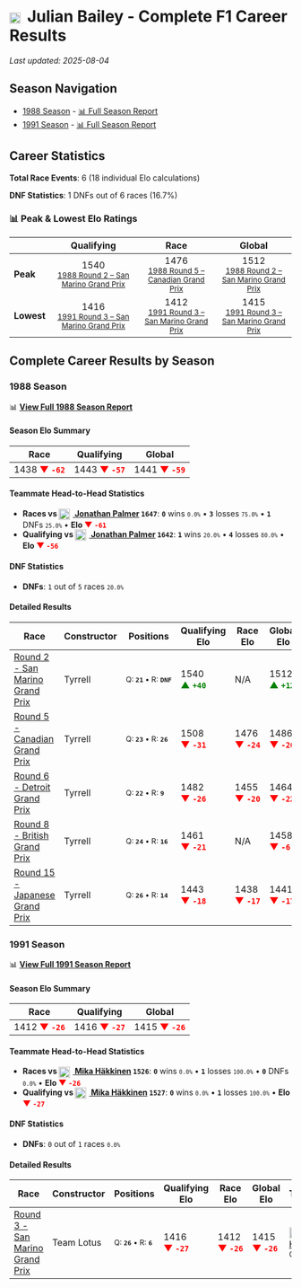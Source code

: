 # <img src="https://upload.wikimedia.org/wikipedia/commons/thumb/8/83/Flag_of_the_United_Kingdom_%283-5%29.svg/512px-Flag_of_the_United_Kingdom_%283-5%29.svg.png?20250726143817" alt="United Kingdom" width="20" height="auto" style="vertical-align: middle; margin-right: 5px;" onerror="this.outerHTML='🇬🇧'; this.style.marginRight='5px';"/> Julian Bailey - Complete F1 Career Results

*Last updated: 2025-08-04*

## Season Navigation

- [1988 Season](#1988-season) - [📊 Full Season Report](../seasons/1988-season-report)
- [1991 Season](#1991-season) - [📊 Full Season Report](../seasons/1991-season-report)

## Career Statistics

**Total Race Events**: 6 (18 individual Elo calculations)

**DNF Statistics**: 1 DNFs out of 6 races (16.7%)

### 📊 Peak & Lowest Elo Ratings

| &nbsp; | Qualifying | Race | Global |
|-------|------------|------|--------|
| **Peak** | <center> 1540 <br/><small> [1988 Round 2 – San Marino Grand Prix](../seasons/1988-season-report#round-2-san-marino-grand-prix) </small></center> | <center> 1476 <br/><small> [1988 Round 5 – Canadian Grand Prix](../seasons/1988-season-report#round-5-canadian-grand-prix) </small></center> | <center> 1512  <br/><small> [1988 Round 2 – San Marino Grand Prix](../seasons/1988-season-report#round-2-san-marino-grand-prix) </small></center> |
| **Lowest** | <center> 1416 <br/><small> [1991 Round 3 – San Marino Grand Prix](../seasons/1991-season-report#round-3-san-marino-grand-prix) </small></center> | <center> 1412 <br/><small> [1991 Round 3 – San Marino Grand Prix](../seasons/1991-season-report#round-3-san-marino-grand-prix) </small></center> | <center> 1415 <br/><small> [1991 Round 3 – San Marino Grand Prix](../seasons/1991-season-report#round-3-san-marino-grand-prix) </small></center> |


## Complete Career Results by Season

### 1988 Season

📊 **[View Full 1988 Season Report](../seasons/1988-season-report)**

#### Season Elo Summary

| Race | Qualifying | Global |
|------|------------|--------|
| 1438 **<span style="color: red;">▼&nbsp;`-62`</span>** | 1443 **<span style="color: red;">▼&nbsp;`-57`</span>** | 1441 **<span style="color: red;">▼&nbsp;`-59`</span>** |

#### Teammate Head-to-Head Statistics

- **Races vs [<img src="https://upload.wikimedia.org/wikipedia/commons/thumb/8/83/Flag_of_the_United_Kingdom_%283-5%29.svg/512px-Flag_of_the_United_Kingdom_%283-5%29.svg.png?20250726143817" alt="United Kingdom" width="20" height="auto" style="vertical-align: middle; margin-right: 5px;" onerror="this.outerHTML='🇬🇧'; this.style.marginRight='5px';"/> Jonathan Palmer](jonathan-palmer) `1647`**: **`0`** wins <small>`0.0%`</small> • **`3`** losses <small>`75.0%`</small> • **`1`** DNFs <small>`25.0%`</small> • **Elo <span style="color: red;">▼&nbsp;`-61`</span>**
- **Qualifying vs [<img src="https://upload.wikimedia.org/wikipedia/commons/thumb/8/83/Flag_of_the_United_Kingdom_%283-5%29.svg/512px-Flag_of_the_United_Kingdom_%283-5%29.svg.png?20250726143817" alt="United Kingdom" width="20" height="auto" style="vertical-align: middle; margin-right: 5px;" onerror="this.outerHTML='🇬🇧'; this.style.marginRight='5px';"/> Jonathan Palmer](jonathan-palmer) `1642`**: **`1`** wins <small>`20.0%`</small> • **`4`** losses <small>`80.0%`</small> • **Elo <span style="color: red;">▼&nbsp;`-56`</span>**

#### DNF Statistics

- **DNFs**: `1` out of `5` races <small>`20.0%`</small>

#### Detailed Results

| Race | Constructor | Positions | Qualifying Elo | Race Elo | Global Elo | Teammate |
|------|-------------|-----------|----------------|----------|------------|----------|
| [Round 2 - San Marino Grand Prix](../seasons/1988-season-report#round-2-san-marino-grand-prix) | Tyrrell | <small>Q:&nbsp;**`21`**&nbsp;•&nbsp;R:&nbsp;**`DNF`**</small> | 1540 **<span style="color: green;">▲&nbsp;`+40`</span>** | N/A | 1512 **<span style="color: green;">▲&nbsp;`+12`</span>** | [<img src="https://upload.wikimedia.org/wikipedia/commons/thumb/8/83/Flag_of_the_United_Kingdom_%283-5%29.svg/512px-Flag_of_the_United_Kingdom_%283-5%29.svg.png?20250726143817" alt="United Kingdom" width="20" height="auto" style="vertical-align: middle; margin-right: 5px;" onerror="this.outerHTML='🇬🇧'; this.style.marginRight='5px';"/> Jonathan Palmer](jonathan-palmer)<br/><small>Q:&nbsp;**`23`**&nbsp;•&nbsp;R:&nbsp;**`14`**</small> |
| [Round 5 - Canadian Grand Prix](../seasons/1988-season-report#round-5-canadian-grand-prix) | Tyrrell | <small>Q:&nbsp;**`23`**&nbsp;•&nbsp;R:&nbsp;**`26`**</small> | 1508 **<span style="color: red;">▼&nbsp;`-31`</span>** | 1476 **<span style="color: red;">▼&nbsp;`-24`</span>** | 1486 **<span style="color: red;">▼&nbsp;`-26`</span>** | [<img src="https://upload.wikimedia.org/wikipedia/commons/thumb/8/83/Flag_of_the_United_Kingdom_%283-5%29.svg/512px-Flag_of_the_United_Kingdom_%283-5%29.svg.png?20250726143817" alt="United Kingdom" width="20" height="auto" style="vertical-align: middle; margin-right: 5px;" onerror="this.outerHTML='🇬🇧'; this.style.marginRight='5px';"/> Jonathan Palmer](jonathan-palmer)<br/><small>Q:&nbsp;**`19`**&nbsp;•&nbsp;R:&nbsp;**`6`**</small> |
| [Round 6 - Detroit Grand Prix](../seasons/1988-season-report#round-6-detroit-grand-prix) | Tyrrell | <small>Q:&nbsp;**`22`**&nbsp;•&nbsp;R:&nbsp;**`9`**</small> | 1482 **<span style="color: red;">▼&nbsp;`-26`</span>** | 1455 **<span style="color: red;">▼&nbsp;`-20`</span>** | 1464 **<span style="color: red;">▼&nbsp;`-22`</span>** | [<img src="https://upload.wikimedia.org/wikipedia/commons/thumb/8/83/Flag_of_the_United_Kingdom_%283-5%29.svg/512px-Flag_of_the_United_Kingdom_%283-5%29.svg.png?20250726143817" alt="United Kingdom" width="20" height="auto" style="vertical-align: middle; margin-right: 5px;" onerror="this.outerHTML='🇬🇧'; this.style.marginRight='5px';"/> Jonathan Palmer](jonathan-palmer)<br/><small>Q:&nbsp;**`17`**&nbsp;•&nbsp;R:&nbsp;**`5`**</small> |
| [Round 8 - British Grand Prix](../seasons/1988-season-report#round-8-british-grand-prix) | Tyrrell | <small>Q:&nbsp;**`24`**&nbsp;•&nbsp;R:&nbsp;**`16`**</small> | 1461 **<span style="color: red;">▼&nbsp;`-21`</span>** | N/A | 1458 **<span style="color: red;">▼&nbsp;`-6`</span>** | [<img src="https://upload.wikimedia.org/wikipedia/commons/thumb/8/83/Flag_of_the_United_Kingdom_%283-5%29.svg/512px-Flag_of_the_United_Kingdom_%283-5%29.svg.png?20250726143817" alt="United Kingdom" width="20" height="auto" style="vertical-align: middle; margin-right: 5px;" onerror="this.outerHTML='🇬🇧'; this.style.marginRight='5px';"/> Jonathan Palmer](jonathan-palmer)<br/><small>Q:&nbsp;**`17`**&nbsp;•&nbsp;R:&nbsp;**`DNF`**</small> |
| [Round 15 - Japanese Grand Prix](../seasons/1988-season-report#round-15-japanese-grand-prix) | Tyrrell | <small>Q:&nbsp;**`26`**&nbsp;•&nbsp;R:&nbsp;**`14`**</small> | 1443 **<span style="color: red;">▼&nbsp;`-18`</span>** | 1438 **<span style="color: red;">▼&nbsp;`-17`</span>** | 1441 **<span style="color: red;">▼&nbsp;`-17`</span>** | [<img src="https://upload.wikimedia.org/wikipedia/commons/thumb/8/83/Flag_of_the_United_Kingdom_%283-5%29.svg/512px-Flag_of_the_United_Kingdom_%283-5%29.svg.png?20250726143817" alt="United Kingdom" width="20" height="auto" style="vertical-align: middle; margin-right: 5px;" onerror="this.outerHTML='🇬🇧'; this.style.marginRight='5px';"/> Jonathan Palmer](jonathan-palmer)<br/><small>Q:&nbsp;**`16`**&nbsp;•&nbsp;R:&nbsp;**`12`**</small> |

### 1991 Season

📊 **[View Full 1991 Season Report](../seasons/1991-season-report)**

#### Season Elo Summary

| Race | Qualifying | Global |
|------|------------|--------|
| 1412 **<span style="color: red;">▼&nbsp;`-26`</span>** | 1416 **<span style="color: red;">▼&nbsp;`-27`</span>** | 1415 **<span style="color: red;">▼&nbsp;`-26`</span>** |

#### Teammate Head-to-Head Statistics

- **Races vs [<img src="https://upload.wikimedia.org/wikipedia/commons/b/bc/Flag_of_Finland.svg" alt="Finland" width="20" height="auto" style="vertical-align: middle; margin-right: 5px;" onerror="this.outerHTML='🇫🇮'; this.style.marginRight='5px';"/> Mika Häkkinen](mika-hkkinen) `1526`**: **`0`** wins <small>`0.0%`</small> • **`1`** losses <small>`100.0%`</small> • **`0`** DNFs <small>`0.0%`</small> • **Elo <span style="color: red;">▼&nbsp;`-26`</span>**
- **Qualifying vs [<img src="https://upload.wikimedia.org/wikipedia/commons/b/bc/Flag_of_Finland.svg" alt="Finland" width="20" height="auto" style="vertical-align: middle; margin-right: 5px;" onerror="this.outerHTML='🇫🇮'; this.style.marginRight='5px';"/> Mika Häkkinen](mika-hkkinen) `1527`**: **`0`** wins <small>`0.0%`</small> • **`1`** losses <small>`100.0%`</small> • **Elo <span style="color: red;">▼&nbsp;`-27`</span>**

#### DNF Statistics

- **DNFs**: `0` out of `1` races <small>`0.0%`</small>

#### Detailed Results

| Race | Constructor | Positions | Qualifying Elo | Race Elo | Global Elo | Teammate |
|------|-------------|-----------|----------------|----------|------------|----------|
| [Round 3 - San Marino Grand Prix](../seasons/1991-season-report#round-3-san-marino-grand-prix) | Team Lotus | <small>Q:&nbsp;**`26`**&nbsp;•&nbsp;R:&nbsp;**`6`**</small> | 1416 **<span style="color: red;">▼&nbsp;`-27`</span>** | 1412 **<span style="color: red;">▼&nbsp;`-26`</span>** | 1415 **<span style="color: red;">▼&nbsp;`-26`</span>** | [<img src="https://upload.wikimedia.org/wikipedia/commons/b/bc/Flag_of_Finland.svg" alt="Finland" width="20" height="auto" style="vertical-align: middle; margin-right: 5px;" onerror="this.outerHTML='🇫🇮'; this.style.marginRight='5px';"/> Mika Häkkinen](mika-hkkinen)<br/><small>Q:&nbsp;**`25`**&nbsp;•&nbsp;R:&nbsp;**`5`**</small> |

